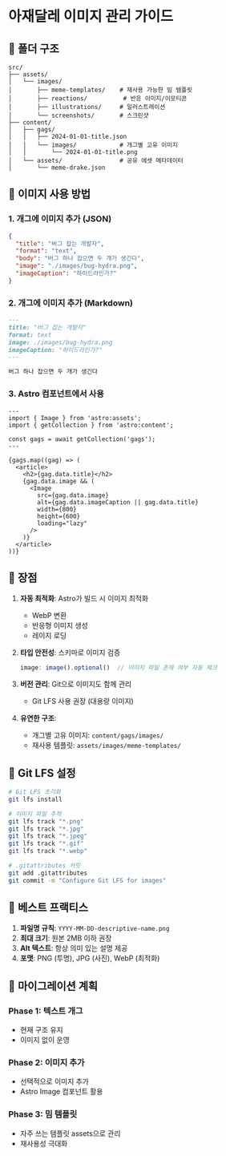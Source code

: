 # 아재달레 이미지 관리 가이드

## 📁 폴더 구조

```
src/
├── assets/
│   └── images/
│       ├── meme-templates/    # 재사용 가능한 밈 템플릿
│       ├── reactions/          # 반응 이미지/이모티콘
│       ├── illustrations/     # 일러스트레이션
│       └── screenshots/       # 스크린샷
├── content/
│   ├── gags/
│   │   ├── 2024-01-01-title.json
│   │   └── images/            # 개그별 고유 이미지
│   │       └── 2024-01-01-title.png
│   └── assets/                # 공유 에셋 메타데이터
│       └── meme-drake.json
```

## 🎨 이미지 사용 방법

### 1. 개그에 이미지 추가 (JSON)

```json
{
  "title": "버그 잡는 개발자",
  "format": "text",
  "body": "버그 하나 잡으면 두 개가 생긴다",
  "image": "./images/bug-hydra.png",
  "imageCaption": "하이드라인가?"
}
```

### 2. 개그에 이미지 추가 (Markdown)

```markdown
---
title: "버그 잡는 개발자"
format: text
image: ./images/bug-hydra.png
imageCaption: "하이드라인가?"
---

버그 하나 잡으면 두 개가 생긴다
```

### 3. Astro 컴포넌트에서 사용

```astro
---
import { Image } from 'astro:assets';
import { getCollection } from 'astro:content';

const gags = await getCollection('gags');
---

{gags.map((gag) => (
  <article>
    <h2>{gag.data.title}</h2>
    {gag.data.image && (
      <Image
        src={gag.data.image}
        alt={gag.data.imageCaption || gag.data.title}
        width={800}
        height={600}
        loading="lazy"
      />
    )}
  </article>
))}
```

## 🚀 장점

1. **자동 최적화**: Astro가 빌드 시 이미지 최적화
   - WebP 변환
   - 반응형 이미지 생성
   - 레이지 로딩

2. **타입 안전성**: 스키마로 이미지 검증
   ```typescript
   image: image().optional()  // 이미지 파일 존재 여부 자동 체크
   ```

3. **버전 관리**: Git으로 이미지도 함께 관리
   - Git LFS 사용 권장 (대용량 이미지)

4. **유연한 구조**:
   - 개그별 고유 이미지: `content/gags/images/`
   - 재사용 템플릿: `assets/images/meme-templates/`

## 📝 Git LFS 설정

```bash
# Git LFS 초기화
git lfs install

# 이미지 파일 추적
git lfs track "*.png"
git lfs track "*.jpg"
git lfs track "*.jpeg"
git lfs track "*.gif"
git lfs track "*.webp"

# .gitattributes 커밋
git add .gitattributes
git commit -m "Configure Git LFS for images"
```

## 🎯 베스트 프랙티스

1. **파일명 규칙**: `YYYY-MM-DD-descriptive-name.png`
2. **최대 크기**: 원본 2MB 이하 권장
3. **Alt 텍스트**: 항상 의미 있는 설명 제공
4. **포맷**: PNG (투명), JPG (사진), WebP (최적화)

## 🔄 마이그레이션 계획

### Phase 1: 텍스트 개그
- 현재 구조 유지
- 이미지 없이 운영

### Phase 2: 이미지 추가
- 선택적으로 이미지 추가
- Astro Image 컴포넌트 활용

### Phase 3: 밈 템플릿
- 자주 쓰는 템플릿 assets으로 관리
- 재사용성 극대화